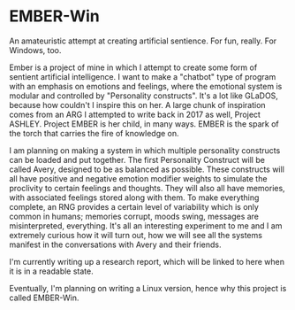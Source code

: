 # EMBER-Win
An amateuristic attempt at creating artificial sentience. For fun, really. For Windows, too.

Ember is a project of mine in which I attempt to create some form of sentient artificial intelligence.
I want to make a "chatbot" type of program with an emphasis on emotions and feelings, where the emotional system is modular and controlled by "Personality constructs".
It's a lot like GLaDOS, because how couldn't I inspire this on her. A large chunk of inspiration comes from an ARG I attempted to write back in 2017 as well, Project ASHLEY.
Project EMBER is her child, in many ways. EMBER is the spark of the torch that carries the fire of knowledge on.

I am planning on making a system in which multiple personality constructs can be loaded and put together. 
The first Personality Construct will be called Avery, designed to be as balanced as possible.
These constructs will all have positive and negative emotion modifier weights to simulate the proclivity to certain feelings and thoughts.
They will also all have memories, with associated feelings stored along with them.
To make everything complete, an RNG provides a certain level of variability which is only common in humans;
memories corrupt, moods swing, messages are misinterpreted, everything.
It's all an interesting experiment to me and I am extremely curious how it will turn out, how we will see all the systems manifest in the conversations with Avery and their friends.

I'm currently writing up a research report, which will be linked to here when it is in a readable state.

Eventually, I'm planning on writing a Linux version, hence why this project is called EMBER-Win.
